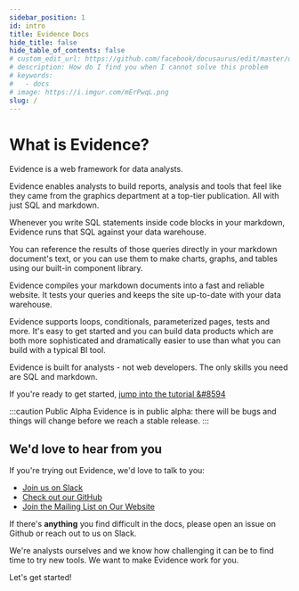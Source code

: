 ```yaml
---
sidebar_position: 1
id: intro
title: Evidence Docs
hide_title: false
hide_table_of_contents: false
# custom_edit_url: https://github.com/facebook/docusaurus/edit/master/docs/api-doc-markdown.md
# description: How do I find you when I cannot solve this problem
# keywords:
#   - docs
# image: https://i.imgur.com/mErPwqL.png
slug: /
---
```


# What is Evidence?
Evidence is a web framework for data analysts.

Evidence enables analysts to build reports, analysis and tools that feel like they came from the graphics department at a top-tier publication. All with just SQL and markdown.

Whenever you write SQL statements inside code blocks in your markdown, Evidence runs that SQL against your data warehouse.

You can reference the results of those queries directly in your markdown document's text, or you can use them to make charts, graphs, and tables using our built-in component library.

Evidence compiles your markdown documents into a fast and reliable website. It tests your queries and keeps the site up-to-date with your data warehouse.

Evidence supports loops, conditionals, parameterized pages, tests and more. It's easy to get started and you can build data products which are both more sophisticated and dramatically easier to use than what you can build with a typical BI tool.

Evidence is built for analysts - not web developers. The only skills you need are SQL and markdown.

If you're ready to get started, [jump into the tutorial &#8594](/getting-started/get-started)

:::caution Public Alpha
Evidence is in public alpha: there will be bugs and things will change before we reach a stable release.
:::

<h2>We'd love to hear from you</h2>

If you're trying out Evidence, we'd love to talk to you:
* [Join us on Slack](https://join.slack.com/t/evidencedev/shared_invite/zt-uda6wp6a-hP6Qyz0LUOddwpXW5qG03Q)
* [Check out our GitHub](https://github.com/evidence-dev/evidence)
* [Join the Mailing List on Our Website](https://evidence.dev)

If there's **anything** you find difficult in the docs, please open an issue on Github or reach out to us on Slack.

We're analysts ourselves and we know how challenging it can be to find time to try new tools. We want to make Evidence work for you.

Let's get started!


